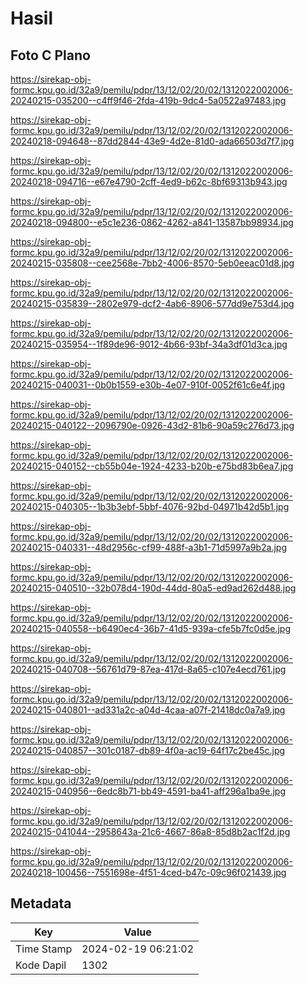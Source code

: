 # Hasil

## Foto C Plano

https://sirekap-obj-formc.kpu.go.id/32a9/pemilu/pdpr/13/12/02/20/02/1312022002006-20240215-035200--c4ff9f46-2fda-419b-9dc4-5a0522a97483.jpg

https://sirekap-obj-formc.kpu.go.id/32a9/pemilu/pdpr/13/12/02/20/02/1312022002006-20240218-094648--87dd2844-43e9-4d2e-81d0-ada66503d7f7.jpg

https://sirekap-obj-formc.kpu.go.id/32a9/pemilu/pdpr/13/12/02/20/02/1312022002006-20240218-094716--e67e4790-2cff-4ed9-b62c-8bf69313b943.jpg

https://sirekap-obj-formc.kpu.go.id/32a9/pemilu/pdpr/13/12/02/20/02/1312022002006-20240218-094800--e5c1e236-0862-4262-a841-13587bb98934.jpg

https://sirekap-obj-formc.kpu.go.id/32a9/pemilu/pdpr/13/12/02/20/02/1312022002006-20240215-035808--cee2568e-7bb2-4006-8570-5eb0eeac01d8.jpg

https://sirekap-obj-formc.kpu.go.id/32a9/pemilu/pdpr/13/12/02/20/02/1312022002006-20240215-035839--2802e979-dcf2-4ab6-8906-577dd9e753d4.jpg

https://sirekap-obj-formc.kpu.go.id/32a9/pemilu/pdpr/13/12/02/20/02/1312022002006-20240215-035954--1f89de96-9012-4b66-93bf-34a3df01d3ca.jpg

https://sirekap-obj-formc.kpu.go.id/32a9/pemilu/pdpr/13/12/02/20/02/1312022002006-20240215-040031--0b0b1559-e30b-4e07-910f-0052f61c6e4f.jpg

https://sirekap-obj-formc.kpu.go.id/32a9/pemilu/pdpr/13/12/02/20/02/1312022002006-20240215-040122--2096790e-0926-43d2-81b6-90a59c276d73.jpg

https://sirekap-obj-formc.kpu.go.id/32a9/pemilu/pdpr/13/12/02/20/02/1312022002006-20240215-040152--cb55b04e-1924-4233-b20b-e75bd83b6ea7.jpg

https://sirekap-obj-formc.kpu.go.id/32a9/pemilu/pdpr/13/12/02/20/02/1312022002006-20240215-040305--1b3b3ebf-5bbf-4076-92bd-04971b42d5b1.jpg

https://sirekap-obj-formc.kpu.go.id/32a9/pemilu/pdpr/13/12/02/20/02/1312022002006-20240215-040331--48d2956c-cf99-488f-a3b1-71d5997a9b2a.jpg

https://sirekap-obj-formc.kpu.go.id/32a9/pemilu/pdpr/13/12/02/20/02/1312022002006-20240215-040510--32b078d4-190d-44dd-80a5-ed9ad262d488.jpg

https://sirekap-obj-formc.kpu.go.id/32a9/pemilu/pdpr/13/12/02/20/02/1312022002006-20240215-040558--b6490ec4-36b7-41d5-939a-cfe5b7fc0d5e.jpg

https://sirekap-obj-formc.kpu.go.id/32a9/pemilu/pdpr/13/12/02/20/02/1312022002006-20240215-040708--56761d79-87ea-417d-8a65-c107e4ecd761.jpg

https://sirekap-obj-formc.kpu.go.id/32a9/pemilu/pdpr/13/12/02/20/02/1312022002006-20240215-040801--ad331a2c-a04d-4caa-a07f-21418dc0a7a9.jpg

https://sirekap-obj-formc.kpu.go.id/32a9/pemilu/pdpr/13/12/02/20/02/1312022002006-20240215-040857--301c0187-db89-4f0a-ac19-64f17c2be45c.jpg

https://sirekap-obj-formc.kpu.go.id/32a9/pemilu/pdpr/13/12/02/20/02/1312022002006-20240215-040956--6edc8b71-bb49-4591-ba41-aff296a1ba9e.jpg

https://sirekap-obj-formc.kpu.go.id/32a9/pemilu/pdpr/13/12/02/20/02/1312022002006-20240215-041044--2958643a-21c6-4667-86a8-85d8b2ac1f2d.jpg

https://sirekap-obj-formc.kpu.go.id/32a9/pemilu/pdpr/13/12/02/20/02/1312022002006-20240218-100456--7551698e-4f51-4ced-b47c-09c96f021439.jpg


## Metadata

| Key        | Value               |
| ---------- | ------------------- |
| Time Stamp | 2024-02-19 06:21:02 |
| Kode Dapil | 1302                |



